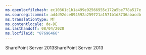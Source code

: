 ```yaml
---
ms.openlocfilehash: ec10361c1b1a499e92566955c172a5be778a517e
ms.sourcegitcommit: ad4d92dce894592a259721a1571b1d8736abacdb
ms.translationtype: MT
ms.contentlocale: de-DE
ms.lasthandoff: 08/04/2020
ms.locfileid: "87696466"
---
```

<span data-ttu-id="a6b90-101">SharePoint Server 2013</span><span class="sxs-lookup"><span data-stu-id="a6b90-101">SharePoint Server 2013</span></span>
